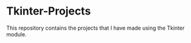 # Tkinter-Projects
This repository contains the projects that I have made using the Tkinter module.
